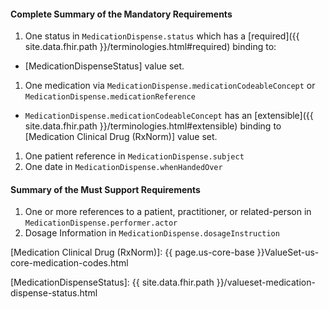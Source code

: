 #### Complete Summary of the Mandatory Requirements

1.  One status in `MedicationDispense.status` which has a [required]({{ site.data.fhir.path }}/terminologies.html#required) binding to:
-   [MedicationDispenseStatus] value set.
1.  One medication via `MedicationDispense.medicationCodeableConcept` or `MedicationDispense.medicationReference`   
-  `MedicationDispense.medicationCodeableConcept` has an [extensible]({{ site.data.fhir.path }}/terminologies.html#extensible) binding to [Medication Clinical Drug (RxNorm)] value set.
1.  One patient reference in `MedicationDispense.subject`
1.  One date in `MedicationDispense.whenHandedOver`

#### Summary of the Must Support Requirements

1.  One or more references to a patient, practitioner, or related-person in `MedicationDispense.performer.actor`
1.  Dosage Information in `MedicationDispense.dosageInstruction`

[Medication Clinical Drug (RxNorm)]: {{ page.us-core-base }}ValueSet-us-core-medication-codes.html

[MedicationDispenseStatus]: {{ site.data.fhir.path }}/valueset-medication-dispense-status.html
